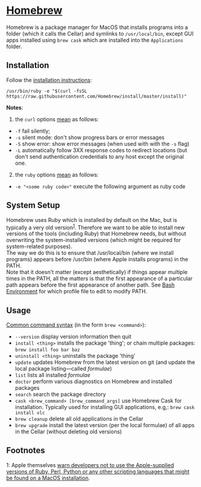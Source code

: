 [Homebrew][link01]
==================

Homebrew is a package manager for MacOS that installs programs into a folder (which it calls the Cellar) and symlinks to `/usr/local/bin`,
except GUI apps installed using `brew cask` which are installed into the `Applications` folder.

Installation
------------
Follow the [installation instructions][link01]:

```
/usr/bin/ruby -e "$(curl -fsSL https://raw.githubusercontent.com/Homebrew/install/master/install)"
```

**Notes**:
1. the `curl` options [mean][link02] as follows:
  - `-f` fail silently;
  - `-s` silent mode: don't show progress bars or error messages
  - `-S` show error: show error messages (when used with with the `-s` flag)
  - `-L` automatically follow 3XX response codes to redirect locations (but don't send authentication credentials to any host except the 
    original one.
2. the `ruby` options [mean][link03] as follows:
  - `-e "<some ruby code>"` execute the following argument as ruby code

System Setup
------------
Homebrew uses Ruby which is installed by default on the Mac, but is typically a very old version<sup>[1](#footnote01)</sup>. Therefore we
want to be able to install 
new versions of the tools (including Ruby) that Homebrew needs, but without overwriting the system-installed versions (which might be
required for system-related purposes).  
The way we do this is to ensure that /usr/local/bin (where we install programs) appears before /usr/bin (where Apple installs programs) in
the PATH.  
Note that it doesn't matter (except aesthetically) if things appear multiple times in the PATH, all the matters is that the first 
appearance of a particular path appears before the first appearance of another path.
See [Bash Environment][link04] for which profile file to edit to modify PATH.


Usage
-----
[Common command syntax][link05] (in the form `brew <command>`):
- `--version` display version information then quit
- `install <thing>` installs the package 'thing'; or chain multiple packages: `brew install foo bar baz`
- `uninstall <thing>` uninstalls the package 'thing'
- `update` updates Homebrew from the latest version on git (and update the local package listing—called *formulae*)
- `list` lists all installed *formulae*
- `doctor` perform various diagnostics on Homebrew and installed packages
- `search` search the package directory
- `cask <brew_command> [brew_command_args]` use Homebrew Cask for installation. Typically used for installing GUI applications, e.g,:
  `brew cask install vlc`
- `brew cleanup` delete all old applications in the Cellar
- `brew upgrade` install the latest version (per the local formulae) of all apps in the Cellar (without deleting old versions)



Footnotes
---------
<a name="footnote01">1</a>: Apple themselves [warn developers not to use the Apple-supplied versions of Ruby, Perl, Python or any other
scripting languages that might be found on a MacOS installation](https://developer.apple.com/library/content/documentation/Security/Conceptual/System_Integrity_Protection_Guide/FileSystemProtections/FileSystemProtections.html#//apple_ref/doc/uid/TP40016462-CH2-DontLinkElementID_2).


[link01]: https://brew.sh
[link02]: https://curl.haxx.se/docs/manpage.html
[link03]: https://robm.me.uk/ruby/2013/11/20/ruby-enp.html
[link04]: https://github.com/Crossroadsman/TerminalTips/blob/master/BashEnvironmentVariables.md
[link05]: https://docs.brew.sh/Manpage
